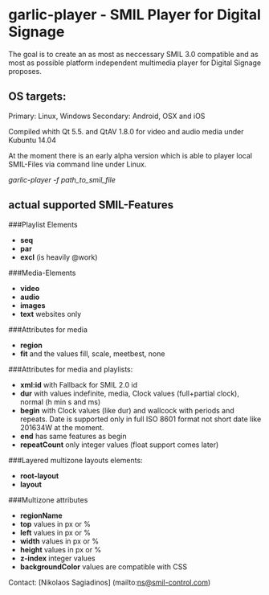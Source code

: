 # garlic-player - SMIL Player for Digital Signage

The goal is to create an as most as neccessary SMIL 3.0 compatible and as most as possible platform independent multimedia player for Digital Signage proposes.

## OS targets:

Primary: Linux, Windows
Secondary: Android, OSX and iOS

Compiled whith Qt 5.5. and QtAV 1.8.0 for video and audio media under Kubuntu 14.04

At the moment there is an early alpha version which is able to player local SMIL-Files via command line under Linux.

*garlic-player -f path_to_smil_file*

## actual supported SMIL-Features

###Playlist Elements
- **seq**
- **par**
- **excl** (is heavily @work)

###Media-Elements
- **video**
- **audio**
- **images**
- **text** websites only

###Attributes for media
- **region**
- **fit** and the values fill, scale, meetbest, none

###Attributes for media and playlists:
- **xml:id** with Fallback for SMIL 2.0 id
- **dur** with values indefinite, media, Clock values (full+partial clock),  normal (h min s and ms)
- **begin** with Clock values (like dur) and wallcock with periods and repeats. Date is supported only in full ISO 8601 format not short date like 201634W at the moment.
- **end** has same features as begin
- **repeatCount** only integer values (float support comes later)

###Layered multizone layouts elements:
- **root-layout**
- **layout**

###Multizone attributes
- **regionName**
- **top** values in px or %
- **left** values in px or %
- **width** values in px or %
- **height** values in px or %
- **z-index** integer values
- **backgroundColor** values are compatible with CSS

Contact: [Nikolaos Sagiadinos] (mailto:ns@smil-control.com)
